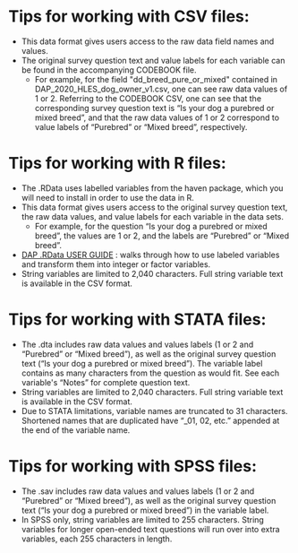 # Tips for working with CSV files:
* This data format gives users access to the raw data field names and values.  
* The original survey question text and value labels for each variable can be found in the accompanying CODEBOOK file. 
  * For example, for the field "dd_breed_pure_or_mixed" contained in DAP_2020_HLES_dog_owner_v1.csv, one can see raw data values of 1 or 2.  Referring to the CODEBOOK CSV, one can see that the corresponding survey  question text is “Is your dog a purebred or mixed breed”, and that the raw data values of 1 or 2 correspond to value labels of “Purebred” or “Mixed breed”, respectively.  


# Tips for working with R files:
* The .RData uses labelled variables from the haven package, which you will need to install in order to use the data in R. 
* This data format gives users access to the original survey question text, the raw data values, and value labels for each variable in the data sets. 
  * For example, for the question “Is your dog a purebred or mixed breed”, the values are 1 or 2, and the labels are “Purebred” or “Mixed breed”.  
* [DAP .RData USER GUIDE](https://github.com/dogagingproject/survey_instruments/blob/main/TERRA_support_docs/DAP_RData_Readme.pdf) : walks through how to use labeled variables and transform them into integer or factor variables.
* String variables are limited to 2,040 characters. Full string variable text is available in the CSV format. 


# Tips for working with STATA files:
* The .dta includes raw data values and values labels (1 or 2 and “Purebred” or “Mixed breed”), as well as the original survey question text (“Is your dog a purebred or mixed breed”). The variable label contains as many characters from the question as would fit. See each variable's “Notes” for complete question text.
* String variables are limited to 2,040 characters. Full string variable text is available in the CSV format.
* Due to STATA limitations, variable names are truncated to 31 characters.  Shortened names that are duplicated have “_01, 02, etc.” appended at the end of the variable name.


# Tips for working with SPSS files: 
* The .sav includes raw data values and values labels (1 or 2 and “Purebred” or “Mixed breed”), as well as the original survey question text (“Is your dog a purebred or mixed breed”) in the variable label.
* In SPSS only, string variables are limited to 255 characters. String variables for longer open-ended text questions will run over into extra variables, each 255 characters in length. 
